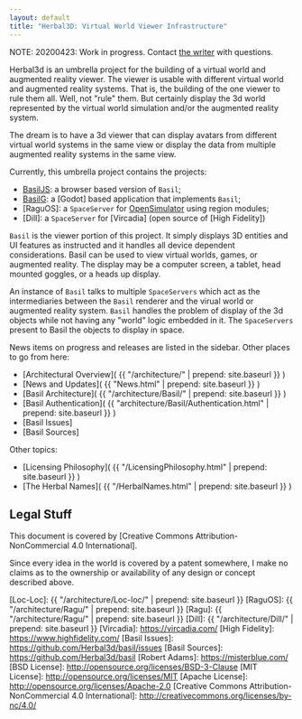```yaml
---
layout: default
title: "Herbal3D: Virtual World Viewer Infrastructure"
---
```

NOTE: 20200423: Work in progress. Contact [the writer] with questions.

Herbal3d is an umbrella project for the building of a virtual world
and augmented reality viewer.
The viewer is usable with different virtual
world and augmented reality systems.
That is, the building of the one viewer to rule them all.
Well, not "rule" them. But certainly display the 3d world represented
by the virtual world simulation and/or the augmented reality system.

The dream is to have a 3d viewer that can display avatars from
different virtual world systems in the same view or display the data
from multiple augmented reality systems in the same view.

Currently, this umbrella project contains the projects:

* [BasilJS]: a browser based version of `Basil`;
* [BasilG]: a [Godot] based application that implements `Basil`;
* [RaguOS]: a `SpaceServer` for [OpenSimulator] using region modules;
* [Dill]: a `SpaceServer` for [Vircadia] (open source of [High Fidelity])

`Basil` is the viewer portion of this project.
It simply displays 3D entities and UI features as instructed and
it handles all device dependent considerations.
Basil can be used to view virtual worlds, games, or augmented reality.
The display may be a computer screen, a tablet, head mounted goggles, or
a heads up display.

An instance of `Basil` talks to multiple `SpaceServers` which act as
the intermediaries between the `Basil` renderer and the virual world
or augmented reality system. `Basil` handles the problem of display
of the 3d objects while not having any "world" logic embedded in it.
The `SpaceServers` present to Basil the objects to display in space.

News items on progress and releases are listed in the sidebar.
Other places to go from here:

* [Architectural Overview]( {{ "/architecture/" | prepend: site.baseurl }} )
* [News and Updates]( {{ "News.html" | prepend: site.baseurl }} )
* [Basil Architecture]( {{ "/architecture/Basil/" | prepend: site.baseurl }} )
* [Basil Authentication]( {{ "architecture/Basil/Authentication.html" | prepend: site.baseurl }} )
* [Basil Issues]
* [Basil Sources]

Other topics:

* [Licensing Philosophy]( {{ "/LicensingPhilosophy.html" | prepend: site.baseurl }} )
* [The Herbal Names]( {{ "/HerbalNames.html" | prepend: site.baseurl }} )

## Legal Stuff

This document is covered by [Creative Commons Attribution-NonCommercial 4.0 International].

Since every idea in  the world is covered by a patent somewhere, I make
no claims as to the ownership or availability of any design or concept
described above.

[the writer]: mailto:herbal3d-w@misterblue.com
[OpenSimulator]: http://opensimulator.org/
[BasilJS]: https://github.com/Herbal3d/basil
[BasilG]: https://github.com/Herbal3d/basilg
[Loc-Loc]: {{ "/architecture/Loc-loc/" | prepend: site.baseurl }}
[RaguOS]: {{ "/architecture/Ragu/" | prepend: site.baseurl }}
[Ragu]: {{ "/architecture/Ragu/" | prepend: site.baseurl }}
[Dill]: {{ "/architecture/Dill/" | prepend: site.baseurl }}
[Vircadia]: https://vircadia.com/
[High Fidelity]: https://www.highfidelity.com/
[Basil Issues]: https://github.com/Herbal3d/basil/issues
[Basil Sources]: https://github.com/Herbal3d/basil
[Robert Adams]: https://misterblue.com/
[BSD License]: http://opensource.org/licenses/BSD-3-Clause
[MIT License]: http://opensource.org/licenses/MIT
[Apache License]: http://opensource.org/licenses/Apache-2.0
[Creative Commons Attribution-NonCommercial 4.0 International]: http://creativecommons.org/licenses/by-nc/4.0/
